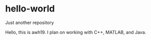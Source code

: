 # hello-world
Just another repository


Hello, this is awh19. I plan on working with C++, MATLAB, and Java.
